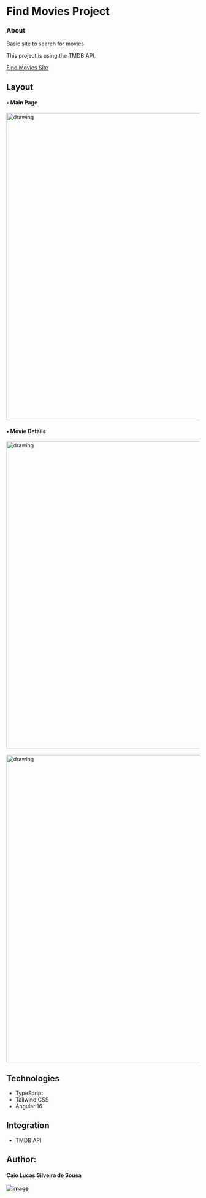 # Find Movies Project

### About
Basic site to search for movies

This project is using the TMDB API.

[Find Movies Site](https://find-movies-angular.vercel.app/)


## Layout

#### • Main Page
<div>
  <img src="https://drive.google.com/uc?export=view&id=1vQseU3PyJc18RWbAPqP1D9iq1jviZ3Mk" alt="drawing" style="width:800px; display: block;"/>
</div>

#### • Movie Details
<div>
  <img src="https://drive.google.com/uc?export=view&id=1v_LVsoaX2NXP_6RChk-X7DEvSlB_R-A-" alt="drawing" style="width:800px; display: block;"/>
</div>
<div>
  <br><img src="https://drive.google.com/uc?export=view&id=19t-FI_WhkFoiaFNZXI5oTqZSJwqBPvUW" alt="drawing" style="width:800px; display: block;"/>
</div>



##  Technologies
 - TypeScript
 - Tailwind CSS
 - Angular 16

## Integration
- TMDB API


## Author:

#### Caio Lucas Silveira de Sousa <br><br> [![image](https://img.shields.io/badge/LinkedIn-0077B5?style=for-the-badge&logo=linkedin&logoColor=white)](https://linkedin.com/in/caiolsds)
